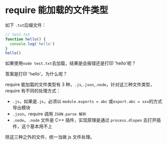 # require 能加载的文件类型

如下 `.txt`后缀文件：

```js
// test.txt
function hello() {
  console.log('hello')
}
hello()
```

如果使用`node test.txt`去加载，结果是会报错还是打印 'hello'呢？

答案是打印 'hello'。为什么呢？

require 能加载的文件类型有 3 种，`.js`,`.json`,`.node`，针对这三种文件类型，require 有不同的处理方式：

- `.js`，如果是`.js`，必须以 `module.exports = abc` 或`export.abc = xxx`的方式导出模块
- `.json`，require 调用 `JSON.parse 解析`
- `.node`，`.node` 文件是 C++ 插件，实现原理是通过 `process.dlopen` 去打开插件，这个基本用不上

除这三种之外的文件，统一当做 js 文件处理。
